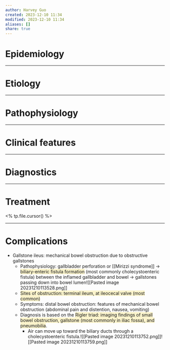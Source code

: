 ```yaml
---
author: Harvey Guo
created: 2023-12-10 11:34
modified: 2023-12-10 11:34
aliases: []
share: true
---
```

# Epidemiology


---
# Etiology


---
# Pathophysiology


---
# Clinical features


---
# Diagnostics


---
# Treatment
<% tp.file.cursor() %>

---
# Complications
- Gallstone ileus: mechanical bowel obstruction due to obstructive gallstones
	- Pathophysiology: gallbladder perforation or [[Mirizzi syndrome]] → <span style="background:rgba(240, 200, 0, 0.2)">biliary-enteric fistula formation</span> (most commonly cholecystoenteric fistula) between the inflamed gallbladder and bowel → gallstones passing down into bowel lumen![[Pasted image 20231210113528.png]]
	- <span style="background:rgba(240, 200, 0, 0.2)">Sites of obstruction: terminal ileum, at ileocecal valve (most common)</span>
	- Symptoms: distal bowel obstruction: features of mechanical bowel obstruction (abdominal pain and distention, nausea, vomiting)
	- Diagnosis is based on the <span style="background:rgba(240, 200, 0, 0.2)">Rigler triad: imaging findings of small bowel obstruction, gallstone (most commonly in iliac fossa), and pneumobilia</span>.
		- Air can move up toward the biliary ducts through a cholecystoenteric fistula.![[Pasted image 20231210113752.png]]![[Pasted image 20231210113759.png]]